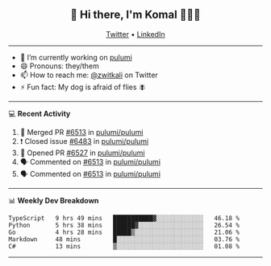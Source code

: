 <h2 align="center"> 👋 Hi there, I'm Komal 🧑🏾‍💻 </h2>
<p align="center">
    <a href="https://twitter.com/zwitkali">Twitter</a> •
    <a href="https://www.linkedin.com/in/komal-ali/">LinkedIn</a>
</p>

--------

- 🔭 I’m currently working on [pulumi](https://github.com/pulumi/pulumi)
- 😄 Pronouns: they/them
- 📫 How to reach me: [@zwitkali](https://twitter.com/zwitkali) on Twitter
- ⚡ Fun fact: My dog is afraid of flies 🪰

--------
💻 **Recent Activity**

<!--START_SECTION:activity-->
1. 🎉 Merged PR [#6513](https://github.com/pulumi/pulumi/pull/6513) in [pulumi/pulumi](https://github.com/pulumi/pulumi)
2. ❗️ Closed issue [#6483](https://github.com/pulumi/pulumi/issues/6483) in [pulumi/pulumi](https://github.com/pulumi/pulumi)
3. 💪 Opened PR [#6527](https://github.com/pulumi/pulumi/pull/6527) in [pulumi/pulumi](https://github.com/pulumi/pulumi)
4. 🗣 Commented on [#6513](https://github.com/pulumi/pulumi/issues/6513) in [pulumi/pulumi](https://github.com/pulumi/pulumi)
5. 🗣 Commented on [#6513](https://github.com/pulumi/pulumi/issues/6513) in [pulumi/pulumi](https://github.com/pulumi/pulumi)
<!--END_SECTION:activity-->

--------

📊 **Weekly Dev Breakdown**
<!--START_SECTION:waka-->
```text
TypeScript   9 hrs 49 mins   ███████████▓░░░░░░░░░░░░░   46.18 % 
Python       5 hrs 38 mins   ██████▓░░░░░░░░░░░░░░░░░░   26.54 % 
Go           4 hrs 28 mins   █████▒░░░░░░░░░░░░░░░░░░░   21.06 % 
Markdown     48 mins         █░░░░░░░░░░░░░░░░░░░░░░░░   03.76 % 
C#           13 mins         ▒░░░░░░░░░░░░░░░░░░░░░░░░   01.08 % 
```
<!--END_SECTION:waka-->

--------